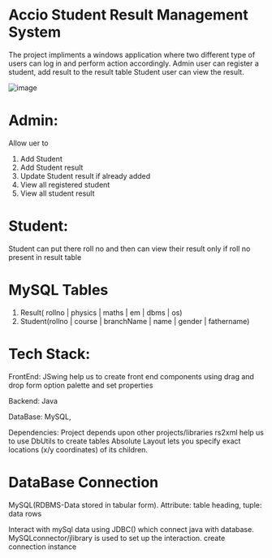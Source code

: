 # Accio Student Result Management System
The project impliments a windows application where two different type of users can log in and perform action accordingly. 
Admin user can register a student, add result to the result table
Student user can view the result.

![image](https://github.com/priyteshprasad/StudentResultManagement/assets/61977852/c7b75022-a4b2-44bb-b007-ce9e9a11a508)


# Admin:
  Allow uer to
  1. Add Student
  2. Add Student result
  3. Update Student result if already added
  4. View all registered student
  5. View all student result
# Student: 
  Student can put there roll no and then can view their result only if roll no present in result table

# MySQL Tables
1. Result( rollno | physics | maths | em   | dbms | os)
2. Student(rollno | course  | branchName | name     | gender | fathername)

# Tech Stack:
FrontEnd: JSwing help us to create front end components using drag and drop form option palette and set properties 

Backend: Java

DataBase: MySQL,

Dependencies: Project depends upon other projects/libraries
 rs2xml help us to use DbUtils to create tables
 Absolute Layout lets you specify exact locations (x/y coordinates) of its children.


# DataBase Connection
MySQL(RDBMS-Data stored in tabular form). Attribute: table heading, tuple: data rows

Interact with mySql data using JDBC() which connect java with database. MySQLconnector/jlibrary is used to set up the interaction. create connection instance

